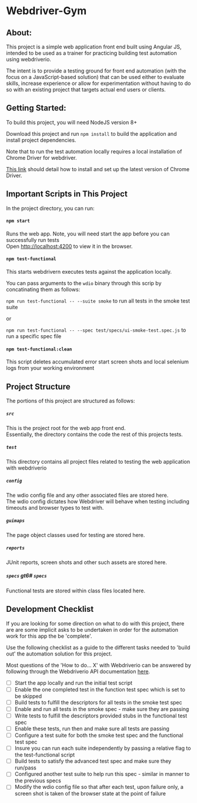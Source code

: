 # Webdriver-Gym

## About:

This project is a simple web application front end built using Angular JS, intended to be used as a trainer for practicing building test automation using webdriverio. 

The intent is to provide a testing ground for front end automation (with the focus on a JavaScript-based solution) 
that can be used either to evaluate skills, increase experience or allow for experimentation without having to do 
so with an existing project that targets actual end users or clients. 

## Getting Started:

To build this project, you will need NodeJS version 8+

Download this project and run ```npm install``` to build the application and install project dependencies. 

Note that to run the test automation locally requires a local installation of Chrome Driver for webdriver. 

[This link](http://chromedriver.chromium.org/getting-started) should detail how to install and set up the latest version of Chrome Driver.

## Important Scripts in This Project

In the project directory, you can run:

#### ```npm start```

Runs the web app.  Note, you will need start the app before you can successfully run tests<br>
Open [http://localhost:4200](http://localhost:4200) to view it in the browser.

#### ```npm test-functional```

This starts webdrivern executes tests against the application locally.  

You can pass arguments to the ```wdio``` binary through this scrip by concatinating them 
as follows:

```npm run test-functional -- --suite smoke``` to run all tests in the smoke test suite

or 

```npm run test-functional -- --spec test/specs/ui-smoke-test.spec.js``` to run a specific spec file

#### ```npm test-functional:clean```

This script deletes accumulated error start screen shots and local selenium logs from your working environment

## Project Structure

The portions of this project are structured as follows:

##### ```src```
This is the project root for the web app front end.  
Essentially, the directory contains the code the rest of this projects tests.

##### ```test```
This directory contains all project files related to testing the web application with webdriverio

##### ```config```
The wdio config file and any other associated files are stored here.  
The wdio config dictates how Webdriver will behave when testing 
including timeouts and browser types to test with.

##### ```guimaps```
The page object classes used for testing are stored here.

##### ```reports```
JUnit reports, screen shots and other such assets are stored here. 

##### ```specs```                                                                                                                                                                                                                                                                                                                                                                                                                                                                                                                                                                                                                                                                                                                                                                                                                                                                                                                                                                                                                                                                                                                                                                                                                                                                                                                                                                                                                                                                  gt6# ```specs```
Functional tests are stored within class files located here. 

## Development Checklist

If you are looking for some direction on what to do with this project, there are are some 
implicit asks to be undertaken in order for the automation work for this app the be 'complete'.

Use the following checklist as a guide to the different tasks needed to 'build out' the 
automation solution for this project.  

Most questions of the 'How to do... X' with Webdriverio can be answered by following through 
the Webdriverio API documentation [here](https://webdriver.io/docs/api.html).

- [ ] Start the app locally and run the initial test script
- [ ] Enable the one completed test in the function test spec which is set to be skipped
- [ ] Build tests to fulfill the descriptors for all tests in the smoke test spec
- [ ] Enable and run all tests in the smoke spec - make sure they are passing
- [ ] Write tests to fulfill the descriptors provided stubs in the functional test spec
- [ ] Enable these tests, run then and make sure all tests are passing
- [ ] Configure a test suite for both the smoke test spec and the functional test spec
- [ ] Insure you can run each suite independently by passing a relative flag to the test-functional script
- [ ] Build tests to satisfy the advanced test spec and make sure they run/pass
- [ ] Configured another test suite to help run this spec - similar in manner to the previous specs
- [ ] Modify the wdio config file so that after each test, upon failure only, a screen shot is taken 
      of the browser state at the point of failure
